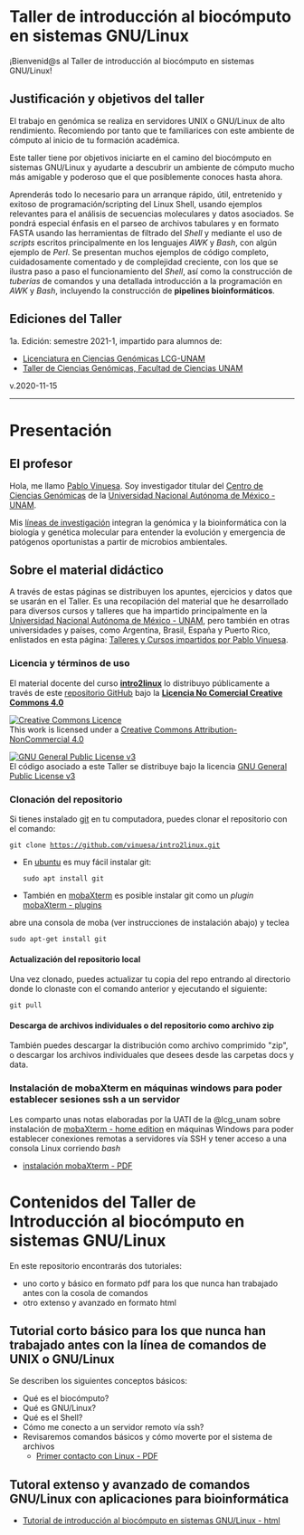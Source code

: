 # Taller de introducci&oacute;n al biocómputo en sistemas GNU/Linux

¡Bienvenid@s al Taller de introducción al biocómputo en sistemas GNU/Linux!

## Justificación y objetivos del taller

El trabajo en gen&oacute;mica se realiza en servidores UNIX o GNU/Linux de alto rendimiento. Recomiendo por tanto
que te familiarices con este ambiente de c&oacute;mputo al inicio de tu formaci&oacute;n acad&eacute;mica. 

Este taller tiene por objetivos iniciarte en el camino del bioc&oacute;mputo en sistemas GNU/Linux y ayudarte a descubrir un ambiente de c&oacute;mputo mucho m&aacute;s amigable y poderoso que el que posiblemente conoces hasta ahora.

Aprender&aacute;s todo lo necesario para un arranque r&aacute;pido, &uacute;til, entretenido y exitoso de programaci&oacute;n/scripting del Linux Shell, usando ejemplos relevantes para el an&aacute;lisis de secuencias moleculares y datos asociados. Se pondrá especial énfasis en el parseo de archivos tabulares y en formato FASTA usando las herramientas de filtrado del <i>Shell</i> y mediante el uso de <i>scripts</i> escritos principalmente en los lenguajes <i>AWK</i> y <i>Bash</i>, con algún ejemplo de <i>Perl</i>. Se presentan muchos ejemplos de código completo, cuidadosamente comentado y de complejidad creciente, con los que se ilustra paso a paso el funcionamiento del <i>Shell</i>, así como la construcción de <i>tuberías</i> de comandos y una detallada introducción a la programación en <i>AWK</i> y <i>Bash</i>, incluyendo la construcción de <b>pipelines bioinformáticos</b>. 

## Ediciones del Taller

1a. Edición: semestre 2021-1, impartido para alumnos de:
- [Licenciatura en Ciencias Genómicas LCG-UNAM](https://www.lcg.unam.mx)
- [Taller de Ciencias Genómicas, Facultad de Ciencias UNAM](https://www.ccg.unam.mx/noticias/academicas/taller-de-ciencias-genomicas-de-moleculas-a-ecosistemas/)

v.2020-11-15

***
 
# Presentaci&oacute;n

## El profesor
Hola, me llamo [Pablo Vinuesa](http://www.ccg.unam.mx/~vinuesa/). Soy investigador titular del 
[Centro de Ciencias Gen&oacute;micas](http://www.ccg.unam.mx) de la 
[Universidad Nacional Aut&oacute;noma de M&eacute;xico - UNAM](http://www.unam.mx/).

Mis [l&iacute;neas de investigaci&oacute;n](http://www.ccg.unam.mx/~vinuesa/research.html) 
integran la gen&oacute;mica y la bioinform&aacute;tica con la biolog&iacute;a y gen&eacute;tica molecular para entender 
la evoluci&oacute;n y emergencia de pat&oacute;genos oportunistas a partir de microbios ambientales.

## Sobre el material did&aacute;ctico
A trav&eacute;s de estas p&aacute;ginas se distribuyen los apuntes, ejercicios y datos que se usar&aacute;n en el Taller.
Es una recopilaci&oacute;n del material que he desarrollado para diversos cursos y talleres que ha impartido principalmente en la [Universidad Nacional Aut&oacute;noma de M&eacute;xico - UNAM](https://www.unam.mx/), pero también en otras universidades y países, como Argentina, Brasil, España y Puerto Rico, enlistados en esta p&aacute;gina: [Talleres y Cursos impartidos por Pablo Vinuesa](https://www.ccg.unam.mx/~vinuesa/cursos.html). 


### Licencia y términos de uso
El material docente del curso [**intro2linux**](https://github.com/vinuesa/intro2linux) lo distribuyo p&uacute;blicamente a trav&eacute;s de este [repositorio GitHub](https://github.com/vinuesa/intro2linux) bajo la [**Licencia No Comercial Creative Commons 4.0**](https://creativecommons.org/licenses/by-nc/4.0/) 

<a rel="license" href="http://creativecommons.org/licenses/by-nc/4.0/"><img alt="Creative Commons Licence" style="border-width:0" src="https://i.creativecommons.org/l/by-nc/4.0/88x31.png" /></a><br />This work is licensed under a <a rel="license" href="http://creativecommons.org/licenses/by-nc/4.0/">Creative Commons Attribution-NonCommercial 4.0 

<a rel="license" href="https://www.gnu.org/licenses/gpl-3.0.html"><img alt="GNU General Public License v3" style="border-width:0" src="https://www.gnu.org/graphics/gplv3-127x51.png" /></a><br />
El código asociado a este Taller se distribuye bajo la licencia <a rel="license" href="https://www.gnu.org/licenses/gpl-3.0.html">GNU General Public License v3</a>

### Clonaci&oacute;n del repositorio
Si tienes instalado [git](https://git-scm.com/) en tu computadora, puedes clonar el repositorio con el comando:

   <code>git clone https://github.com/vinuesa/intro2linux.git</code>

- En [ubuntu](https://www.ubuntu.com/) es muy f&aacute;cil instalar git: 

  <code>sudo apt install git</code>

- También en [mobaXterm](https://mobaxterm.mobatek.net/) es posible instalar git como un <i>plugin</i> [mobaXterm - plugins](https://mobaxterm.mobatek.net/plugins.html)

abre una consola de moba (ver instrucciones de instalación abajo) y teclea

  <code>sudo apt-get install git</code>


#### Actualización del repositorio local
Una vez clonado, puedes actualizar tu copia del repo entrando al directorio donde lo clonaste con el comando anterior y ejecutando el siguiente:

<code>git pull</code>

<!--### ¿Horario y lugar de impartici&oacute;n de las sesiones?
Las clases se imparten de manera remota, v&iacute;a zoom, los miércoles de 9:00 - 11:00-->

<!--<img src="docs/pics/intro2linux_aula_UNLP_2-6Julio2018.jpg" />-->


#### Descarga de archivos individuales o del repositorio como archivo zip

Tambi&eacute;n puedes descargar la distribuci&oacute;n como archivo comprimido "zip", o descargar los archivos individuales que desees
desde las carpetas docs y data.

### Instalación de mobaXterm en máquinas windows para poder establecer sesiones ssh a un servidor
Les comparto unas notas elaboradas por la UATI de la @lcg_unam sobre instalación de [mobaXterm - home edition](https://mobaxterm.mobatek.net/download-home-edition.html) en m&aacute;quinas Windows para poder establecer conexiones remotas a servidores v&iacute;a SSH y tener acceso a una consola Linux corriendo <i>bash</i>

- [instalaci&oacute;n mobaXterm - PDF](https://github.com/vinuesa/intro2linux/tree/master/docs/ConexionSSHdesdeWindows_usando_mobaXterm_UATI_LCG-UNAM.pdf)


# Contenidos del Taller de Introducci&oacute;n al bioc&oacute;mputo en sistemas GNU/Linux
En este repositorio encontrarás dos tutoriales:
- uno corto y básico en formato pdf para los que nunca han trabajado antes con la cosola de comandos 
- otro extenso y avanzado en formato html

## Tutorial corto básico para los que nunca han trabajado antes con la línea de comandos de UNIX o GNU/Linux
Se describen los siguientes conceptos b&aacute;sicos:
- Qu&eacute; es el bioc&oacute;mputo?
- Qu&eacute; es GNU/Linux?
- Qu&eacute; es el Shell?
- C&oacute;mo me conecto a un servidor remoto v&iacute;a ssh?
- Revisaremos comandos b&aacute;sicos y c&oacute;mo moverte por el sistema de archivos
  + [Primer contacto con Linux - PDF](https://github.com/vinuesa/intro2linux/tree/master/docs/intro_biocomputo_Linux.pdf)

## Tutoral extenso y avanzado de comandos GNU/Linux con aplicaciones para bioinformática
- [Tutorial de introducción al biocómputo en sistemas GNU/Linux - html](https://vinuesa.github.io/docs/intro2linux/)

<!--
#### Pr&aacute;ctica 2. Descarga de secuencias en formato FASTA de GenBank usando el sistema ENTREZ y parseo de los archivos usando herrramientas de filtrado
- [pr&aacute;ctica2 - html](https://vinuesa.github.io/intro2linux/practica2_parseo_fastas/)
- [pr&aacute;ctica2 - pdf](https://vinuesa.github.io/intro2linux/practica2_parseo_fastas/ejercicio_parseo_fastas_ENTREZ.pdf)
- [pr&aacute;ctica2 - fasta](https://vinuesa.github.io/intro2linux/practica2_parseo_fastas/data/recA_Bradyrhizobium_vinuesa.fa)
-->

